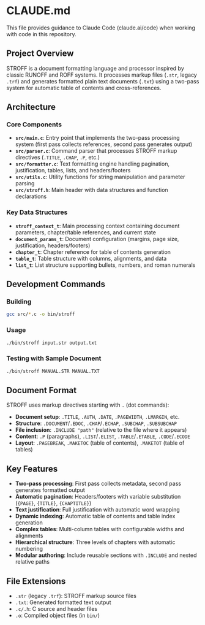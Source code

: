 # CLAUDE.md

This file provides guidance to Claude Code (claude.ai/code) when working with code in this repository.

## Project Overview

STROFF is a document formatting language and processor inspired by classic RUNOFF and ROFF systems. It processes markup files (`.str`, legacy `.trf`) and generates formatted plain text documents (`.txt`) using a two-pass system for automatic table of contents and cross-references.

## Architecture

### Core Components

- **`src/main.c`**: Entry point that implements the two-pass processing system (first pass collects references, second pass generates output)
- **`src/parser.c`**: Command parser that processes STROFF markup directives (`.TITLE`, `.CHAP`, `.P`, etc.)
- **`src/formatter.c`**: Text formatting engine handling pagination, justification, tables, lists, and headers/footers
- **`src/utils.c`**: Utility functions for string manipulation and parameter parsing
- **`src/stroff.h`**: Main header with data structures and function declarations

### Key Data Structures

- **`stroff_context_t`**: Main processing context containing document parameters, chapter/table references, and current state
- **`document_params_t`**: Document configuration (margins, page size, justification, headers/footers)
- **`chapter_t`**: Chapter reference for table of contents generation
- **`table_t`**: Table structure with columns, alignments, and data
- **`list_t`**: List structure supporting bullets, numbers, and roman numerals

## Development Commands

### Building
```bash
gcc src/*.c -o bin/stroff
```

### Usage
```bash
./bin/stroff input.str output.txt
```

### Testing with Sample Document
```bash
./bin/stroff MANUAL.STR MANUAL.TXT
```

## Document Format

STROFF uses markup directives starting with `.` (dot commands):

- **Document setup**: `.TITLE`, `.AUTH`, `.DATE`, `.PAGEWIDTH`, `.LMARGIN`, etc.
- **Structure**: `.DOCUMENT`/`.EDOC`, `.CHAP`/`.ECHAP`, `.SUBCHAP`, `.SUBSUBCHAP`
- **File inclusion**: `.INCLUDE "path"` (relative to the file where it appears)
- **Content**: `.P` (paragraphs), `.LIST`/`.ELIST`, `.TABLE`/`.ETABLE`, `.CODE`/`.ECODE`
- **Layout**: `.PAGEBREAK`, `.MAKETOC` (table of contents), `.MAKETOT` (table of tables)

## Key Features

- **Two-pass processing**: First pass collects metadata, second pass generates formatted output
- **Automatic pagination**: Headers/footers with variable substitution (`{PAGE}`, `{TITLE}`, `{CHAPTITLE}`)
- **Text justification**: Full justification with automatic word wrapping
- **Dynamic indexing**: Automatic table of contents and table index generation
- **Complex tables**: Multi-column tables with configurable widths and alignments
- **Hierarchical structure**: Three levels of chapters with automatic numbering
- **Modular authoring**: Include reusable sections with `.INCLUDE` and nested relative paths

## File Extensions

- `.str` (legacy `.trf`): STROFF markup source files
- `.txt`: Generated formatted text output
- `.c/.h`: C source and header files
- `.o`: Compiled object files (in `bin/`)

